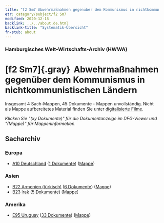 ```yaml
---
title: "f2 Sm7 Abwehrmaßnahmen gegenüber dem Kommunismus in nichtkommunistischen Ländern"
etr: category/subject/f2 Sm7
modified: 2020-12-18
backlink: ../../about.de.html
backlink-title: "Systematik-Übersicht"
fn-stub: about
---
```


### Hamburgisches Welt-Wirtschafts-Archiv (HWWA)
# [f2 Sm7]{.gray}&#8201; Abwehrmaßnahmen gegenüber dem Kommunismus in nichtkommunistischen Ländern&#160; 




Insgesamt 4 Sach-Mappen, 45 Dokumente - Mappen unvollständig.
Nicht als Mappe aufbereitetes Material finden Sie unter [digitalisierte Filme](/film/h1_sh).

_Klicken Sie "(xy Dokumente)" für die Dokumentanzeige im DFG-Viewer und "(Mappe)" für Mappeninformation._

## Sacharchiv




### Europa

- [A10 Deutschland](../../../geo/about.de.html#A10) (<a href="https://dfg-viewer.de/show/?tx_dlf[id]=https://pm20.zbw.eu/mets/sh/1261xx/126128/1945xx/194563/public.mets.de.xml" target="_blank">1 Dokumente</a>) ([Mappe](http://purl.org/pressemappe20/folder/sh/126128,194563))

### Asien

- [B22 Armenien (türkisch)](../../../geo/about.de.html#B22) (<a href="https://dfg-viewer.de/show/?tx_dlf[id]=https://pm20.zbw.eu/mets/sh/1411xx/141112/1945xx/194563/public.mets.de.xml" target="_blank">6 Dokumente</a>) ([Mappe](http://purl.org/pressemappe20/folder/sh/141112,194563))
- [B23 Irak](../../../geo/about.de.html#B23) (<a href="https://dfg-viewer.de/show/?tx_dlf[id]=https://pm20.zbw.eu/mets/sh/1411xx/141113/1945xx/194563/public.mets.de.xml" target="_blank">5 Dokumente</a>) ([Mappe](http://purl.org/pressemappe20/folder/sh/141113,194563))

### Amerika

- [E95 Uruguay](../../../geo/about.de.html#E95) (<a href="https://dfg-viewer.de/show/?tx_dlf[id]=https://pm20.zbw.eu/mets/sh/1416xx/141695/1945xx/194563/public.mets.de.xml" target="_blank">33 Dokumente</a>) ([Mappe](http://purl.org/pressemappe20/folder/sh/141695,194563))


